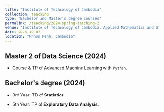 ```yaml
---
title: "Institute of Technology of Cambodia"
collection: teaching
type: "Bachelor and Master's degree courses"
permalink: /teaching/2024-spring-teaching-2
venue: "Institute of Technology of Cambodia, Applied Mathematics and Statistics"
date: 2024-10-07
location: "Phnom Penh, Cambodia"
---
```


## Master 2 of Data Science (2024)

- Course & TP of [Advanced Machine Learning](https://sites.google.com/view/graduate-school-of-itc/programs/master-programs/data-science) with `Python`.

## Bachelor's degree (2024)

- 3rd Year: TD of **Statistics**

- 5th Year: TP of **Exploratory Data Analysis**.

